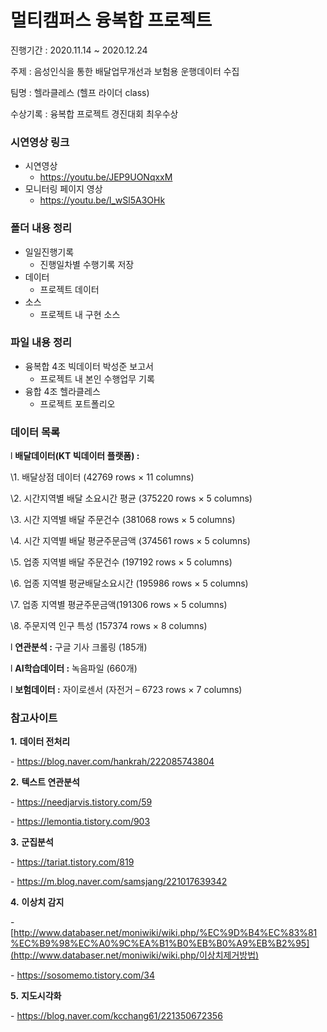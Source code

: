 # 멀티캠퍼스 융복합 프로젝트

진행기간 : 2020.11.14 ~ 2020.12.24

주제 : 음성인식을 통한 배달업무개선과 보험용 운행데이터 수집

팀명 : 헬라클레스 (헬프 라이더 class)

수상기록 : 융복합 프로젝트 경진대회 최우수상



### 시연영상 링크

- 시연영상
  - https://youtu.be/JEP9UONqxxM 
- 모니터링 페이지 영상
  - https://youtu.be/l_wSl5A3OHk





### 폴더 내용 정리

- 일일진행기록
  - 진행일차별 수행기록 저장
- 데이터
  - 프로젝트 데이터
- 소스
  - 프로젝트 내 구현 소스



### 파일 내용 정리

- 융복합 4조 빅데이터 박성준 보고서
  - 프로젝트 내 본인 수행업무 기록
- 융합 4조 헬라클레스
  - 프로젝트 포트폴리오





### **데이터 목록**

l **배달데이터(KT 빅데이터 플랫폼) :** 

\1.   배달상점 데이터 (42769 rows × 11 columns)

\2.   시간지역별 배달 소요시간 평균 (375220 rows × 5 columns)

\3.   시간 지역별 배달 주문건수 (381068 rows × 5 columns)

\4.   시간 지역별 배달 평균주문금액 (374561 rows × 5 columns)

\5.   업종 지역별 배달 주문건수 (197192 rows × 5 columns)

\6.   업종 지역별 평균배달소요시간 (195986 rows × 5 columns)

\7.   업종 지역별 평균주문금액(191306 rows × 5 columns)

\8.   주문지역 인구 특성 (157374 rows × 8 columns)

l **연관분석 :** 구글 기사 크롤링 (185개)

l **AI학습데이터 :** 녹음파일 (660개)

l **보험데이터 :** 자이로센서 (자전거 – 6723 rows × 7 columns)

 

### **참고사이트**

**1.**  **데이터 전처리**

\-   https://blog.naver.com/hankrah/222085743804 

**2.**  **텍스트 연관분석**

\-   https://needjarvis.tistory.com/59 

\-   https://lemontia.tistory.com/903 

**3.**  **군집분석**

\-   https://tariat.tistory.com/819 

\-   https://m.blog.naver.com/samsjang/221017639342

**4.**  **이상치 감지**

\-  [http://www.databaser.net/moniwiki/wiki.php/%EC%9D%B4%EC%83%81%EC%B9%98%EC%A0%9C%EA%B1%B0%EB%B0%A9%EB%B2%95](http://www.databaser.net/moniwiki/wiki.php/이상치제거방법)

\-   https://sosomemo.tistory.com/34 

**5.**  **지도시각화**

\-   https://blog.naver.com/kcchang61/221350672356